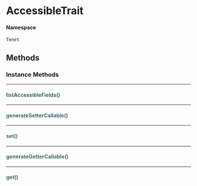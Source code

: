 # AccessibleTrait



#### Namespace

`Tenet`


## Methods

### Instance Methods
<hr />

#### <span style="color:#3e6a6e;">listAccessibleFields()</span>


<hr />

#### <span style="color:#3e6a6e;">generateSetterCallable()</span>


<hr />

#### <span style="color:#3e6a6e;">set()</span>


<hr />

#### <span style="color:#3e6a6e;">generateGetterCallable()</span>


<hr />

#### <span style="color:#3e6a6e;">get()</span>




